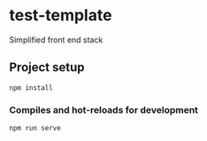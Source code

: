 # test-template
Simplified front end stack

## Project setup
```
npm install
```

### Compiles and hot-reloads for development
```
npm run serve
```

